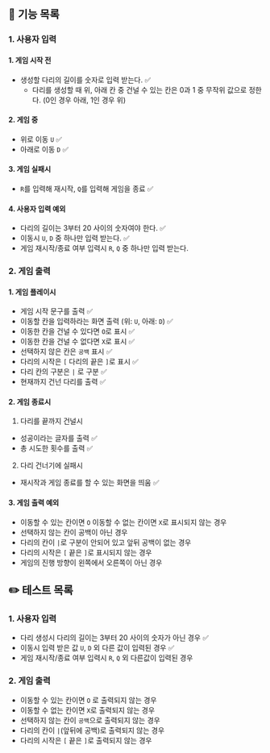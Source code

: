 ## 🚀 기능 목록

### 1. 사용자 입력

#### 1. 게임 시작 전

- 생성할 다리의 길이를 숫자로 입력 받는다. ✅
  - 다리를 생성할 때 위, 아래 칸 중 건널 수 있는 칸은 0과 1 중 무작위 값으로 정한다. (0인 경우 아래, 1인 경우 위)

#### 2. 게임 중

- 위로 이동 `U` ✅
- 아래로 이동 `D` ✅

#### 3. 게임 실패시

- `R`를 입력해 재시작, `Q`를 입력해 게임을 종료 ✅

#### 4. 사용자 입력 예외

- 다리의 길이는 3부터 20 사이의 숫자여야 한다. ✅
- 이동시 `U`, `D` 중 하나만 입력 받는다. ✅
- 게임 재시작/종료 여부 입력시 `R`, `Q` 중 하나만 입력 받는다.

### 2. 게임 출력

#### 1. 게임 플레이시

- 게임 시작 문구를 출력 ✅
- 이동할 칸을 입력하라는 화면 출력 (위: `U`, 아래: `D`) ✅
- 이동한 칸을 건널 수 있다면 `O`로 표시 ✅
- 이동한 칸을 건널 수 없다면 `X`로 표시 ✅
- 선택하지 않은 칸은 `공백` 표시 ✅
- 다리의 시작은 `[` 다리의 끝은 `]`로 표시 ✅
- 다리 칸의 구분은 `|` 로 구분 ✅
- 현재까지 건넌 다리를 출력 ✅

#### 2. 게임 종료시

1. 다리를 끝까지 건널시

- 성공이라는 글자를 출력 ✅
- 총 시도한 횟수를 출력 ✅

2. 다리 건너기에 실패시

- 재시작과 게임 종료를 할 수 있는 화면을 띄움 ✅

#### 3. 게임 출력 예외

- 이동할 수 있는 칸이면 `O` 이동할 수 없는 칸이면 `X`로 표시되지 않는 경우
- 선택하지 않는 칸이 공백이 아닌 경우
- 다리의 칸이 `|`로 구분이 안되어 있고 앞뒤 공백이 없는 경우
- 다리의 시작은 `[` 끝은 `]`로 표시되지 않는 경우
- 게임의 진행 방향이 왼쪽에서 오른쪽이 아닌 경우

## ✏️ 테스트 목록

### 1. 사용자 입력

- 다리 생성시 다리의 길이는 3부터 20 사이의 숫자가 아닌 경우 ✅
- 이동시 입력 받은 값 `U`, `D` 외 다른 값이 입력된 경우 ✅
- 게임 재시작/종료 여부 입력시 `R`, `Q` 외 다른값이 입력된 경우

### 2. 게임 출력

- 이동할 수 있는 칸이면 `O` 로 출력되지 않는 경우
- 이동할 수 없는 칸이면 `X`로 출력되지 않는 경우
- 선택하지 않는 칸이 `공백`으로 출력되지 않는 경우
- 다리의 칸이 `|`(앞뒤에 공백)로 출력되지 않는 경우
- 다리의 시작은 `[` 끝은 `]`로 출력되지 않는 경우
